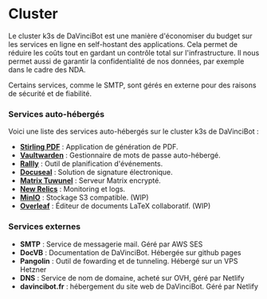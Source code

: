 # Cluster

Le cluster k3s de DaVinciBot est une manière d'économiser du budget sur les services en ligne en self-hostant des applications. Cela permet de réduire les coûts tout en gardant un contrôle total sur l'infrastructure. Il nous permet aussi de garantir la confidentialité de nos données, par exemple dans le cadre des NDA.

Certains services, comme le SMTP, sont gérés en externe pour des raisons de sécurité et de fiabilité.

### Services auto-hébergés

Voici une liste des services auto-hébergés sur le cluster k3s de DaVinciBot :

- [**Stirling PDF**](https://pdf.davincibot.fr) : Application de génération de PDF.
- [**Vaultwarden**](https://vault.davincibot.fr) : Gestionnaire de mots de passe auto-hébergé.
- [**Rallly**](https://rallly.davincibot.fr) : Outil de planification d'événements.
- [**Docuseal**](https://sign.davincibot.fr) : Solution de signature électronique.
- [**Matrix Tuwunel**](https://chat.davincibot.fr) : Serveur Matrix encrypté.
- [**New Relics**](https://newrelic.com) : Monitoring et logs.
- [**MinIO**](https://s3.davincibot.fr) : Stockage S3 compatible. (WIP)
- [**Overleaf**](https://latex.davincibot.fr) : Éditeur de documents LaTeX collaboratif. (WIP)

### Services externes

- **SMTP** : Service de messagerie mail. Géré par AWS SES
- **DocVB** : Documentation de DaVinciBot. Hébergée sur github pages
- **Pangolin** : Outil de fowarding et de tunneling. Hébergé sur un VPS Hetzner
- **DNS** : Service de nom de domaine, acheté sur OVH, géré par Netlify
- **davincibot.fr** : hébergement du site web de DaVinciBot. Géré par Netlify
